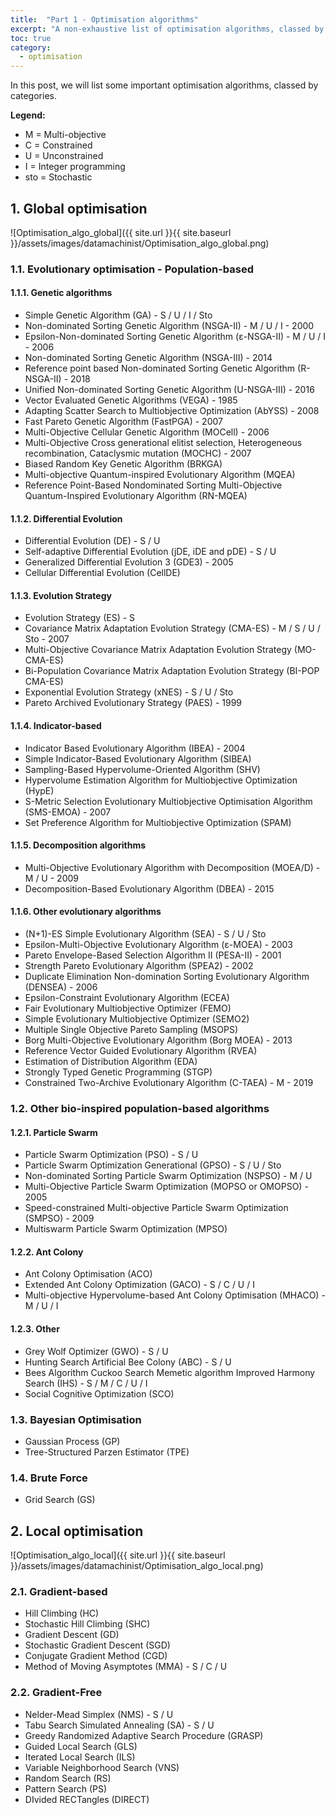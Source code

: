 ```yaml
---
title:  "Part 1 - Optimisation algorithms"
excerpt: "A non-exhaustive list of optimisation algorithms, classed by categories."
toc: true
category:
  - optimisation
---
```



In this post, we will list some important optimisation algorithms, classed by categories.


**Legend:**
- M = Multi-objective
- C = Constrained
- U = Unconstrained
- I = Integer programming
- sto = Stochastic

## 1. Global optimisation


![Optimisation_algo_global]({{ site.url }}{{ site.baseurl }}/assets/images/datamachinist/Optimisation_algo_global.png)

### 1.1. Evolutionary optimisation - Population-based


#### 1.1.1. Genetic algorithms

- Simple Genetic Algorithm (GA) - S / U / I / Sto
- Non-dominated Sorting Genetic Algorithm (NSGA-II) - M / U / I - 2000
- Epsilon-Non-dominated Sorting Genetic Algorithm (ε-NSGA-II) - M / U / I - 2006
- Non-dominated Sorting Genetic Algorithm (NSGA-III) - 2014
- Reference point based Non-dominated Sorting Genetic Algorithm (R-NSGA-II) - 2018
- Unified Non-dominated Sorting Genetic Algorithm (U-NSGA-III) - 2016
- Vector Evaluated Genetic Algorithms (VEGA) - 1985
- Adapting Scatter Search to Multiobjective Optimization (AbYSS) - 2008
- Fast Pareto Genetic Algorithm (FastPGA) - 2007
- Multi-Objective Cellular Genetic Algorithm (MOCell) - 2006
- Multi-Objective Cross generational elitist selection, Heterogeneous recombination, Cataclysmic mutation (MOCHC) - 2007
- Biased Random Key Genetic Algorithm (BRKGA) 
- Multi-objective Quantum-inspired Evolutionary Algorithm (MQEA)
- Reference Point-Based Nondominated Sorting Multi-Objective Quantum-Inspired Evolutionary Algorithm (RN-MQEA)


#### 1.1.2. Differential Evolution

- Differential Evolution (DE) - S / U
- Self-adaptive Differential Evolution (jDE, iDE and pDE) - S / U
- Generalized Differential Evolution 3 (GDE3) - 2005
- Cellular Differential Evolution (CellDE) 


#### 1.1.3. Evolution Strategy

- Evolution Strategy (ES) - S
- Covariance Matrix Adaptation Evolution Strategy (CMA-ES) - M / S / U / Sto - 2007
- Multi-Objective Covariance Matrix Adaptation Evolution Strategy (MO-CMA-ES)
- Bi-Population Covariance Matrix Adaptation Evolution Strategy (BI-POP CMA-ES)
- Exponential Evolution Strategy (xNES) - S / U / Sto
- Pareto Archived Evolutionary Strategy (PAES) - 1999 


#### 1.1.4. Indicator-based

- Indicator Based Evolutionary Algorithm (IBEA) - 2004
- Simple Indicator-Based Evolutionary Algorithm (SIBEA)
- Sampling-Based Hypervolume-Oriented Algorithm (SHV)
- Hypervolume Estimation Algorithm for Multiobjective Optimization (HypE)
- S-Metric Selection Evolutionary Multiobjective Optimisation Algorithm (SMS-EMOA) - 2007
- Set Preference Algorithm for Multiobjective Optimization (SPAM) 


#### 1.1.5. Decomposition algorithms

- Multi-Objective Evolutionary Algorithm with Decomposition (MOEA/D) - M / U - 2009
- Decomposition-Based Evolutionary Algorithm (DBEA) - 2015 


#### 1.1.6. Other evolutionary algorithms

- (N+1)-ES Simple Evolutionary Algorithm (SEA) - S / U / Sto
- Epsilon-Multi-Objective Evolutionary Algorithm (ε-MOEA) - 2003
- Pareto Envelope-Based Selection Algorithm II (PESA-II) - 2001
- Strength Pareto Evolutionary Algorithm (SPEA2) - 2002
- Duplicate Elimination Non-domination Sorting Evolutionary Algorithm (DENSEA) - 2006
- Epsilon-Constraint Evolutionary Algorithm (ECEA)
- Fair Evolutionary Multiobjective Optimizer (FEMO)
- Simple Evolutionary Multiobjective Optimizer (SEMO2)
- Multiple Single Objective Pareto Sampling (MSOPS)
- Borg Multi-Objective Evolutionary Algorithm (Borg MOEA) - 2013
- Reference Vector Guided Evolutionary Algorithm (RVEA)
- Estimation of Distribution Algorithm (EDA)
- Strongly Typed Genetic Programming (STGP)
- Constrained Two-Archive Evolutionary Algorithm (C-TAEA) - M - 2019 


### 1.2. Other bio-inspired population-based algorithms


#### 1.2.1. Particle Swarm

- Particle Swarm Optimization (PSO) - S / U
- Particle Swarm Optimization Generational (GPSO) - S / U / Sto
- Non-dominated Sorting Particle Swarm Optimization (NSPSO) - M / U
- Multi-Objective Particle Swarm Optimization (MOPSO or OMOPSO) - 2005
- Speed-constrained Multi-objective Particle Swarm Optimization (SMPSO) - 2009
- Multiswarm Particle Swarm Optimization (MPSO) 


#### 1.2.2. Ant Colony

- Ant Colony Optimisation (ACO)
- Extended Ant Colony Optimization (GACO) - S / C / U / I
- Multi-objective Hypervolume-based Ant Colony Optimisation (MHACO) - M / U / I 

#### 1.2.3. Other

- Grey Wolf Optimizer (GWO) - S / U
- Hunting Search Artificial Bee Colony (ABC) - S / U
- Bees Algorithm Cuckoo Search Memetic algorithm Improved Harmony Search (IHS) - S / M / C / U / I
- Social Cognitive Optimization (SCO) 


### 1.3. Bayesian Optimisation

- Gaussian Process (GP)
- Tree-Structured Parzen Estimator (TPE) 


### 1.4. Brute Force

- Grid Search (GS)


## 2. Local optimisation



![Optimisation_algo_local]({{ site.url }}{{ site.baseurl }}/assets/images/datamachinist/Optimisation_algo_local.png)


### 2.1. Gradient-based

- Hill Climbing (HC)
- Stochastic Hill Climbing (SHC)
- Gradient Descent (GD)
- Stochastic Gradient Descent (SGD)
- Conjugate Gradient Method (CGD) 
- Method of Moving Asymptotes (MMA) - S / C / U 


### 2.2. Gradient-Free

- Nelder-Mead Simplex (NMS) - S / U
- Tabu Search Simulated Annealing (SA) - S / U 
- Greedy Randomized Adaptive Search Procedure (GRASP) 
- Guided Local Search (GLS) 
- Iterated Local Search (ILS)
- Variable Neighborhood Search (VNS)
- Random Search (RS) 
- Pattern Search (PS)
- DIvided RECTangles (DIRECT) 
